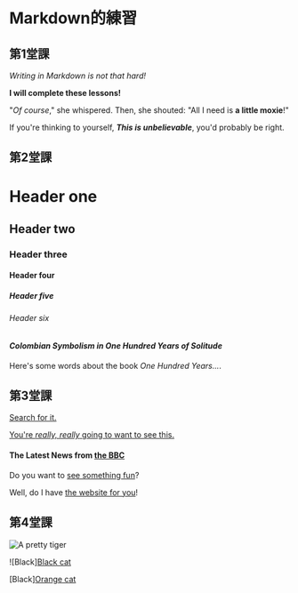 # Markdown的練習

## 第1堂課
_Writing in Markdown is not that hard!_

**I will complete these lessons!**

"_Of course_," she whispered. Then, she shouted: "All I need is **a little moxie**!"

If you're thinking to yourself, **_This is unbelievable_**, you'd probably be right.

## 第2堂課
# Header one
## Header two
### Header three
#### Header four
##### Header five
###### Header six

#### _Colombian Symbolism in One Hundred Years of Solitude_

Here's some words about the book _One Hundred Years..._.

## 第3堂課
[Search for it.](www.google.com)

[You're _really, really_ going to want to see this.](www.dailykitten.com)

#### The Latest News from [the BBC](www.bbc.com/news)

Do you want to [see something fun][another place]?

Well, do I have [the website for you][another-link]!

[another place]: www.zombo.com
[another-link]: www.stumbleupon.com

## 第4堂課
![A pretty tiger](https://upload.wikimedia.org/wikipedia/commons/5/56/Tiger.50.jpg)

![Black][Black cat](https://upload.wikimedia.org/wikipedia/commons/a/a3/81_INF_DIV_SSI.jpg)

[Black][Orange cat][Black]

[Black]: https://upload.wikimedia.org/wikipedia/commons/a/a3/81_INF_DIV_SSI.jpg

